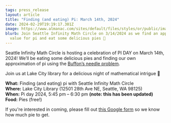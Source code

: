 ```yaml
---
tags: press_release
layout: article
title: "Finding (and eating) Pi: March 14th, 2024"
date: 2024-02-29T19:19:17.301Z
image: https://www.almanac.com/sites/default/files/styles/or/public/image_nodes/pie-pi_oksana-mizina-ss.jpg
blurb: Join Seattle Infinity Math Circle on 3/14/2024 as we find an approximate
  value for pi and eat some delicious pies 🥧
---
```


Seattle Infinity Math Circle is hosting a celebration of PI DAY on March 14th, 2024! We’ll be eating some delicious pies and finding our own approximation of pi using the [Buffon’s needle problem](https://en.wikipedia.org/wiki/Buffon%27s_needle_problem).

Join us at Lake City library for a delicious night of mathematical intrigue 🥧

**What:** Finding (and eating) pi with Seattle Infinity Math Circle \
**Where:** Lake City Library (12501 28th Ave NE, Seattle, WA 98125)\
**When:** Pi day 2024, 5:45 pm – 6:30 pm **(note: this has been updated)**\
**Food:** Pies (free!)

If you're interested in coming, please fill out [this Google form](https://forms.gle/xkDjzCenivaW2aGg6) so we know how much pie to get.
